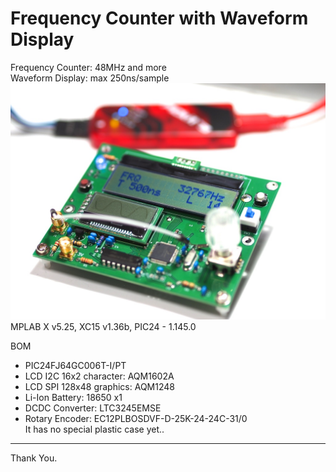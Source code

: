 # Frequency Counter with Waveform Display
Frequency Counter: 48MHz and more  
Waveform Display: max 250ns/sample  
![](screenshot.JPG)
MPLAB X v5.25, XC15 v1.36b, PIC24 - 1.145.0

BOM
- PIC24FJ64GC006T-I/PT
- LCD I2C 16x2 character: AQM1602A
- LCD SPI 128x48 graphics: AQM1248
- Li-Ion Battery: 18650 x1
- DCDC Converter: LTC3245EMSE
- Rotary Encoder: EC12PLBOSDVF-D-25K-24-24C-31/0   
It has no special plastic case yet..
___  
Thank You.
